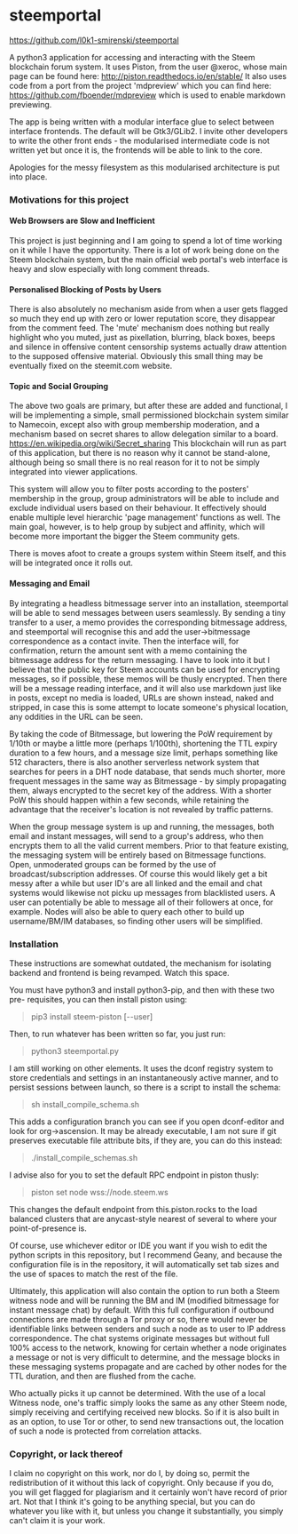 # steemportal

https://github.com/l0k1-smirenski/steemportal

A python3 application for accessing and interacting with the Steem blockchain forum system. It uses Piston, from the user @xeroc, whose main page can be found here: http://piston.readthedocs.io/en/stable/ It also uses code from a port from the project 'mdpreview' which you can find here: https://github.com/fboender/mdpreview which is used to enable markdown previewing.

The app is being written with a modular interface glue to select between interface frontends. The default will be Gtk3/GLib2. I invite other developers to write the other front ends - the modularised intermediate code is not written yet but once it is, the frontends will be able to link to the core.

Apologies for the messy filesystem as this modularised architecture is put into place.

### Motivations for this project

#### Web Browsers are Slow and Inefficient

This project is just beginning and I am going to spend a lot of time working
on it while I have the opportunity. There is a lot of work being done on the
Steem blockchain system, but the main official web portal's web interface is
heavy and slow especially with long comment threads.

#### Personalised Blocking of Posts by Users

There is also absolutely no mechanism aside from when a user gets flagged so
much they end up with zero or lower reputation score, they disappear from
the comment feed. The 'mute' mechanism does nothing but really highlight who
you muted, just as pixellation, blurring, black boxes, beeps and silence in
offensive content censorship systems actually draw attention to the supposed
offensive material. Obviously this small thing may be eventually fixed on
the steemit.com website.

#### Topic and Social Grouping

The above two goals are primary, but after these are added and functional,
I will be implementing a simple, small permissioned blockchain system
similar to Namecoin, except also with group membership moderation, and a
mechanism based on secret shares to allow delegation similar to a board.
https://en.wikipedia.org/wiki/Secret_sharing This blockchain will run as
part of this application, but there is no reason why it cannot be
stand-alone, although being so small there is no real reason for it to not
be simply integrated into viewer applications.

This system will allow you to filter posts according to the posters'
membership in the group, group administrators will be able to include and
exclude individual users based on their behaviour. It effectively should
enable multiple level hierarchic 'page management' functions as well. The
main goal, however, is to help group by subject and affinity, which will
become more important the bigger the Steem community gets.

There is moves afoot to create a groups system within Steem itself, and this will be integrated once it rolls out.

#### Messaging and Email

By integrating a headless bitmessage server into an installation, steemportal will be able to send messages between users seamlessly. By sending a tiny transfer to a user, a memo provides the corresponding bitmessage address, and steemportal will recognise this and add the user->bitmessage correspondence as a contact invite. Then the interface will, for confirmation, return the amount sent with a memo containing the bitmessage address for the return messaging. I have to look into it but I believe that the public key for Steem accounts can be used for encrypting messages, so if possible, these memos will be thusly encrypted. Then there will be a message reading interface, and it will also use markdown just like in posts, except no media is loaded, URLs are shown instead, naked and stripped, in case this is some attempt to locate someone's physical location, any oddities in the URL can be seen.

By taking the code of Bitmessage, but lowering the PoW requirement by 1/10th or maybe a little more (perhaps 1/100th), shortening the TTL expiry duration to a few hours, and a message size limit, perhaps something like 512 characters, there is also another serverless network system that searches for peers in a DHT node database, that sends much shorter, more frequent messages in the same way as Bitmessage - by simply propagating them, always encrypted to the secret key of the address. With a shorter PoW this should happen within a few seconds, while retaining the advantage that the receiver's location is not revealed by traffic patterns.

When the group message system is up and running, the messages, both email and instant messages, will send to a group's address, who then encrypts them to all the valid current members. Prior to that feature existing, the messaging system will be entirely based on Bitmessage functions. Open, unmoderated groups can be formed by the use of broadcast/subscription addresses. Of course this would likely get a bit messy after a while but user ID's are all linked and the email and chat systems would likewise not picku up messages from blacklisted users. A user can potentially be able to message all of their followers at once, for example. Nodes will also be able to query each other to build up username/BM/IM databases, so finding other users will be simplified.

### Installation

These instructions are somewhat outdated, the mechanism for isolating backend and frontend is being revamped. Watch this space.

You must have python3 and install python3-pip, and then with these two pre-
requisites, you can then install piston using:

> pip3 install steem-piston [--user]

Then, to run whatever has been written so far, you just run:

> python3 steemportal.py

I am still working on other elements. It uses the dconf registry system to
store credentials and settings in an instantaneously active manner, and to
persist sessions between launch, so there is a script to install the schema:

> sh install_compile_schema.sh

This adds a configuration branch you can see
if you open dconf-editor and look for org->ascension. It may be already
executable, I am not sure if git preserves executable file attribute bits,
if they are, you can do this instead:

> ./install_compile_schemas.sh

I advise also for you to set the default RPC endpoint in piston thusly:

> piston set node wss://node.steem.ws

This changes the default endpoint from this.piston.rocks to the
load balanced clusters that are anycast-style nearest of several to
where your point-of-presence is.

Of course, use whichever editor or IDE you want if you wish to edit the
python scripts in this repository, but I recommend Geany, and because the
configuration file is in the repository, it will automatically set tab
sizes and the use of spaces to match the rest of the file.

Ultimately, this application will also contain the option to run both a Steem witness node and will be running the BM and IM (modified bitmessage for instant message chat) by default. With this full configuration if outbound connections are made through a Tor proxy or so, there would never be identifiable links between senders and such a node as to user to IP address correspondence. The chat systems originate messages but without full 100% access to the network, knowing for certain whether a node originates a message or not is very difficult to determine, and the message blocks in these messaging systems propagate and are cached by other nodes for the TTL duration, and then are flushed from the cache. 

Who actually picks it up cannot be determined. With the use of a local Witness node, one's traffic simply looks the same as any other Steem node, simply receiving and certifying received new blocks. So if it is also built in as an option, to use Tor or other, to send new transactions out, the location of such a node is protected from correlation attacks.

### Copyright, or lack thereof

I claim no copyright on this work, nor do I, by doing so, permit the
redistribution of it without this lack of copyright. Only because if you do,
you will get flagged for plagiarism and it certainly won't have record of
prior art. Not that I think it's going to be anything special, but you can
do whatever you like with it, but unless you change it substantially, you
simply can't claim it is your work.
